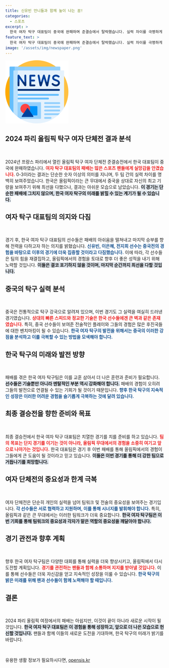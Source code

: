 ```yaml
---
title: 신유빈 언니들과 함께 높이 나는 꿈!
categories:
  - 스포츠
excerpt: >
  한국 여자 탁구 대표팀이 중국에 완패하며 준결승에서 탈락했습니다. 실력 차이를 극명하게 보여준 경기에서, 선수들은 아쉬움을 뒤로하고 마지막 승부에 대한 의지를 다졌습니다! 인터뷰 영상에서 그들의 각오를 확인하세요!
feature_text: >
  한국 여자 탁구 대표팀이 중국에 완패하며 준결승에서 탈락했습니다. 실력 차이를 극명하게 보여준 경기에서, 선수들은 아쉬움을 뒤로하고 마지막 승부에 대한 의지를 다졌습니다! 인터뷰 영상에서 그들의 각오를 확인하세요!
image: '/assets/img/newspaper.png'
---
```


<p><img src="/assets/img/newspaper.png" alt="kimp 속보" /></p>

<h2 data-ke-size="size26">2024 파리 올림픽 탁구 여자 단체전 결과 분석</h2>

<p data-ke-size="size16">&nbsp;</p>

<p>2024년 프랑스 파리에서 열린 올림픽 탁구 여자 단체전 준결승전에서 한국 대표팀이 중국에 완패하였습니다. <b><span style="color: #ee2323;">여자 탁구 대표팀의 패배는 많은 스포츠 팬들에게 실망감을 안겼습니다.</span></b> 0-3이라는 결과는 단순한 숫자 이상의 의미를 지니며, 두 팀 간의 실력 차이를 명백히 보여주었습니다. 한국은 올림픽이라는 큰 무대에서 중국을 상대로 자신의 최고 기량을 보여주기 위해 최선을 다했으나, 결과는 아쉬운 모습으로 남았습니다. <b><span style="background-color: #21538527;">이 경기는 단순한 패배에 그치지 않으며, 한국 여자 탁구의 미래를 밝힐 수 있는 계기가 될 수 있습니다.</span></b></p>

<h2 data-ke-size="size26">여자 탁구 대표팀의 의지와 다짐</h2>

<p data-ke-size="size16">&nbsp;</p>

<p>경기 후, 한국 여자 탁구 대표팀의 선수들은 패배의 아쉬움을 떨쳐내고 마지막 승부를 향해 전력을 다하고자 하는 의지를 밝혔습니다. <b><span style="color: #1a5490;">신유빈, 이은혜, 전지희 선수는 중국전의 경험을 바탕으로 이후의 경기에 더욱 집중할 것이라고 다짐했습니다.</span></b> 이에 따라, 각 선수들은 팀의 힘을 재결집하고, 올림픽에서의 경험을 토대로 향후 더 좋은 성적을 내기 위해 노력할 것입니다. <b><span style="background-color: #21538527;">이들은 결코 포기하지 않을 것이며, 마지막 순간까지 최선을 다할 것입니다.</span></b></p>

<h2 data-ke-size="size26">중국의 탁구 실력 분석</h2>

<p data-ke-size="size16">&nbsp;</p>

<p>중국은 전통적으로 탁구 강국으로 알려져 있으며, 이번 경기도 그 실력을 여실히 드러낸 경기였습니다. <b><span style="color: #ee2323;">상대의 빠른 스피드와 정교한 기술은 한국 선수들에겐 큰 벽과 같은 존재였습니다.</span></b> 특히, 중국 선수들이 보여준 전술적인 플레이와 그들의 경험은 많은 후진국들에 대한 벤치마킹이 될 수 있습니다. <b><span style="color: #1a5490;">한국 여자 탁구의 발전을 위해서는 중국의 이러한 강점을 분석하고 이를 극복할 수 있는 방법을 모색해야 합니다.</span></b></p>

<h2 data-ke-size="size26">한국 탁구의 미래와 발전 방향</h2>

<p data-ke-size="size16">&nbsp;</p>

<p>패배를 겪은 한국 여자 탁구팀은 이를 교훈 삼아서 더 나은 훈련과 준비가 필요합니다. <b><span style="background-color: #21538527;">선수들은 기술뿐만 아니라 멘탈적인 부분 역시 강화해야 합니다.</span></b> 패배의 경험이 오히려 그들의 발전으로 연결될 수 있는 기회가 될 것이기 때문입니다. <b><span style="color: #1a5490;">향후 한국 탁구의 지속적인 성장은 이러한 어려운 경험을 슬기롭게 극복하는 것에 달려 있습니다.</span></b></p>

<h2 data-ke-size="size26">최종 결승전을 향한 준비와 목표</h2>

<p data-ke-size="size16">&nbsp;</p>

<p>최종 결승전에서 한국 여자 탁구 대표팀은 치열한 경기를 치를 준비를 하고 있습니다. <b><span style="color: #ee2323;">팀의 목표는 단지 경기를 이기는 것이 아니라, 올림픽 무대에서의 경험을 소중히 여기고 앞으로 나아가는 것입니다.</span></b> 한국 대표팀은 경기 후 이번 패배를 통해 올림픽에서의 경험이 그들에게 큰 도움이 될 것이라고 믿고 있습니다. <b><span style="background-color: #21538527;">이들은 이번 경기를 통해 더 강한 팀으로 거듭나기를 희망합니다.</span></b></p>

<h2 data-ke-size="size26">여자 단체전의 중요성과 한계 극복</h2>

<p data-ke-size="size16">&nbsp;</p>

<p>여자 단체전은 단순히 개인의 실력을 넘어 팀워크 및 전술의 중요성을 보여주는 경기입니다. <b><span style="color: #1a5490;">각 선수들은 서로 협력하고 지원하며, 이를 통해 시너지를 발휘해야 합니다.</span></b> 특히, 올림픽과 같은 큰 무대에서는 이러한 팀워크가 더욱 중요합니다. <b><span style="background-color: #21538527;">한국 여자 탁구팀은 이번 기회를 통해 팀워크의 중요성과 각자가 맡은 역할의 중요성을 깨달아야 합니다.</span></b></p>

<h2 data-ke-size="size26">경기 관전과 향후 계획</h2>

<p data-ke-size="size16">&nbsp;</p>

<p>향후 한국 여자 탁구팀은 다양한 대회를 통해 실력을 더욱 향상시키고, 올림픽에서 다시 도전할 계획입니다. <b><span style="color: #ee2323;">경기를 관전하는 팬들과 함께 소통하며 지지를 받아낼 것입니다.</span></b> 이를 통해 선수들은 더욱 자신감을 얻고 지속적인 성장을 이룰 수 있습니다. <b><span style="color: #1a5490;">한국 탁구의 밝은 미래를 위해 팬과 선수들이 함께 노력해야 할 때입니다.</span></b></p>

<h2 data-ke-size="size26">결론</h2>

<p data-ke-size="size16">&nbsp;</p>

<p>2024 파리 올림픽 여정에서의 패배는 아쉽지만, 이것이 끝이 아니라 새로운 시작이 될 것입니다. <b><span style="background-color: #21538527;">한국 여자 탁구 대표팀은 이 경험을 통해 성장하고, 앞으로 더 나은 모습으로 헌신할 것입니다.</span></b> 팬들과 함께 이들의 새로운 도전을 기대하며, 한국 탁구의 미래가 밝기를 바랍니다.</p>

<p data-ke-size="size16">&nbsp;</p>
유용한 생활 정보가 필요하시다면, <a href="https://opensis.kr" rel="dofollow">opensis.kr</a>


